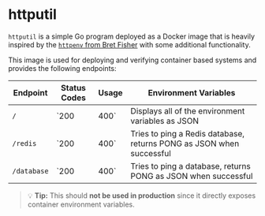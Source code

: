 # httputil

`httputil` is a simple Go program deployed as a Docker image that is heavily inspired by the [`httpenv` from Bret Fisher](https://hub.docker.com/r/bretfisher/httpenv) with some additional functionality.

This image is used for deploying and verifying container based systems and provides the following endpoints:

| Endpoint | Status Codes | Usage | Environment Variables |
|--|--|--|--|
| `/` | `200|400` | Displays all of the environment variables as JSON | `n/a` |
| `/redis` | `200|400` | Tries to ping a Redis database, returns PONG as JSON when successful | `REDIS_URL`, `REDIS_PORT`,`REDIS_DB` |
| `/database` | `200|400` | Tries to ping a database, returns PONG as JSON when successful | `DB_SERVER`, `DB_USER`, `DB_PASSWORD`, `DB_NAME`, `DB_DRIVER` |

> 💡 **Tip:** This should **not be used in production** since it directly exposes container environment variables.
